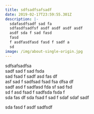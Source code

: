 ```yaml
---
title: sdfsadfsafsadf
date: 2019-02-17T23:59:55.301Z
description: |-
  sdafasdfsadf sad fa
  sdfasdfsadfsf asdf asdf asdf asdf
  asdf sda f sad fasd
  fasd
  f asdfasdfasd fasd f sadf a
  sd
image: /img/about-single-origin.jpg
---
```

sdfsafsadfsa\
sadf sad f sad fsda\
sad fsad f sadf asd fas df\
asf sad f sadfsad fsad fsa dfsa df\
sadf asd f sadfasd fda sf sad fsd\
sd f asd fsad f sadfsda fsda f\
sda fas df sda fsad f sad f sdaf sdaf sadf

 sda fasd f asdf sadfsdf
